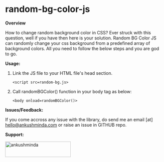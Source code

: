 # random-bg-color-js

**Overview**

How to change random background color in CSS? Ever struck with this question, well if you have then here is your solution. Random BG Color JS can randomly change your css background from a predefined array of background colors. All you need to follow the below steps and you are god to go.


**Usage:**


1.  Link the JS file to your HTML file's head section.

     ```<script src=random-bg.js>```
     
2.  Call randomBGColor() function in your body tag as below:
    
    ```<body onload=randomBGColor()>```
    
**Issues/Feedback:**

If you come accross any issue with the library, do send me an email [at] hello@ankushminda.com or raise an issue in GITHUB repo.


**Support:**
<p><a href="https://www.buymeacoffee.com/ankushminda"> <img align="left" src="https://cdn.buymeacoffee.com/buttons/v2/default-yellow.png" height="50" width="210" alt="ankushminda" /></a></p>


